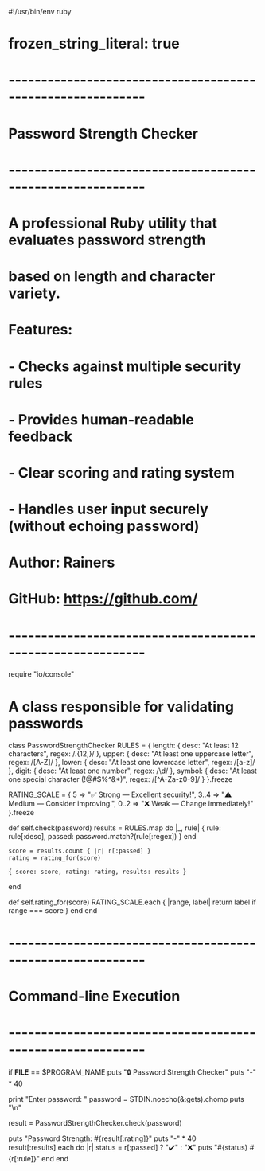 #!/usr/bin/env ruby
# frozen_string_literal: true

# -----------------------------------------------------------
# Password Strength Checker
# -----------------------------------------------------------
# A professional Ruby utility that evaluates password strength
# based on length and character variety.
#
# Features:
# - Checks against multiple security rules
# - Provides human-readable feedback
# - Clear scoring and rating system
# - Handles user input securely (without echoing password)
#
# Author: Rainers
# GitHub: https://github.com/<your-username>
# -----------------------------------------------------------

require "io/console"

# A class responsible for validating passwords
class PasswordStrengthChecker
  RULES = {
    length: { desc: "At least 12 characters", regex: /.{12,}/ },
    upper:  { desc: "At least one uppercase letter", regex: /[A-Z]/ },
    lower:  { desc: "At least one lowercase letter", regex: /[a-z]/ },
    digit:  { desc: "At least one number", regex: /\d/ },
    symbol: { desc: "At least one special character (!@#$%^&*)", regex: /[^A-Za-z0-9]/ }
  }.freeze

  RATING_SCALE = {
    5 => "✅ Strong — Excellent security!",
    3..4 => "⚠️ Medium — Consider improving.",
    0..2 => "❌ Weak — Change immediately!"
  }.freeze

  def self.check(password)
    results = RULES.map do |_, rule|
      { rule: rule[:desc], passed: password.match?(rule[:regex]) }
    end

    score = results.count { |r| r[:passed] }
    rating = rating_for(score)

    { score: score, rating: rating, results: results }
  end

  def self.rating_for(score)
    RATING_SCALE.each { |range, label| return label if range === score }
  end
end

# -----------------------------------------------------------
# Command-line Execution
# -----------------------------------------------------------
if __FILE__ == $PROGRAM_NAME
  puts "🔒 Password Strength Checker"
  puts "-" * 40

  print "Enter password: "
  password = STDIN.noecho(&:gets).chomp
  puts "\n"

  result = PasswordStrengthChecker.check(password)

  puts "Password Strength: #{result[:rating]}"
  puts "-" * 40
  result[:results].each do |r|
    status = r[:passed] ? "✔️" : "❌"
    puts "#{status} #{r[:rule]}"
  end
end
